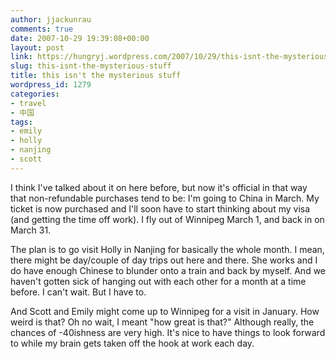 ```yaml
---
author: jjackunrau
comments: true
date: 2007-10-29 19:39:08+00:00
layout: post
link: https://hungryj.wordpress.com/2007/10/29/this-isnt-the-mysterious-stuff/
slug: this-isnt-the-mysterious-stuff
title: this isn't the mysterious stuff
wordpress_id: 1279
categories:
- travel
- 中国
tags:
- emily
- holly
- nanjing
- scott
---
```


I think I've talked about it on here before, but now it's official in that way that non-refundable purchases tend to be: I'm going to China in March. My ticket is now purchased and I'll soon have to start thinking about my visa (and getting the time off work). I fly out of Winnipeg March 1, and back in on March 31.

The plan is to go visit Holly in Nanjing for basically the whole month. I mean, there might be day/couple of day trips out here and there. She works and I do have enough Chinese to blunder onto a train and back by myself. And we haven't gotten sick of hanging out with each other for a month at a time before. I can't wait. But I have to.

And Scott and Emily might come up to Winnipeg for a visit in January. How weird is that? Oh no wait, I meant "how great is that?" Although really, the chances of -40ishness are very high. It's nice to have things to look forward to while my brain gets taken off the hook at work each day.
